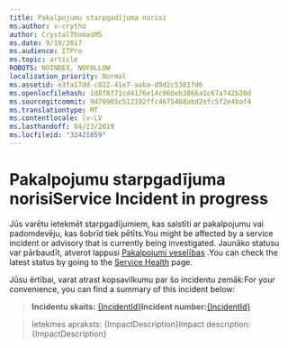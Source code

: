 ```yaml
---
title: Pakalpojumu starpgadījuma norisi
ms.author: v-crytho
author: CrystalThomasMS
ms.date: 9/19/2017
ms.audience: ITPro
ms.topic: article
ROBOTS: NOINDEX, NOFOLLOW
localization_priority: Normal
ms.assetid: e3fa17dd-c822-41e7-aaba-d9d2c5381fd6
ms.openlocfilehash: 1d8f8f71cd4176e14c06beb3866a1c67a742b20d
ms.sourcegitcommit: 9d78905c512192ffc4675468abd2efc5f2e4baf4
ms.translationtype: MT
ms.contentlocale: lv-LV
ms.lasthandoff: 04/23/2019
ms.locfileid: "32421859"
---
```

# <a name="service-incident-in-progress"></a><span data-ttu-id="6f361-102">Pakalpojumu starpgadījuma norisi</span><span class="sxs-lookup"><span data-stu-id="6f361-102">Service Incident in progress</span></span>

<span data-ttu-id="6f361-103">Jūs varētu ietekmēt starpgadījumiem, kas saistīti ar pakalpojumu vai padomdevēju, kas šobrīd tiek pētīts.</span><span class="sxs-lookup"><span data-stu-id="6f361-103">You might be affected by a service incident or advisory that is currently being investigated.</span></span> <span data-ttu-id="6f361-104">Jaunāko statusu var pārbaudīt, atverot lappusi [Pakalpojumi veselības](https://admin.microsoft.com/adminportal/home#/servicehealth) .</span><span class="sxs-lookup"><span data-stu-id="6f361-104">You can check the latest status by going to the [Service Health](https://admin.microsoft.com/adminportal/home#/servicehealth) page.</span></span> 
  
<span data-ttu-id="6f361-105">Jūsu ērtībai, varat atrast kopsavilkumu par šo incidentu zemāk:</span><span class="sxs-lookup"><span data-stu-id="6f361-105">For your convenience, you can find a summary of this incident below:</span></span>
  
> <span data-ttu-id="6f361-106">**Incidentu skaits:** [{IncidentId}](https://admin.microsoft.com/adminportal/home#/servicehealth)</span><span class="sxs-lookup"><span data-stu-id="6f361-106">**Incident number:**[{IncidentId}](https://admin.microsoft.com/adminportal/home#/servicehealth)</span></span>
    
> <span data-ttu-id="6f361-107">Ietekmes apraksts: {ImpactDescription}</span><span class="sxs-lookup"><span data-stu-id="6f361-107">Impact description: {ImpactDescription}</span></span>
    

